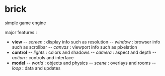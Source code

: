 # brick
 simple game engine

major features :
- **view**
-- _screen_ : display info such as resolution
-- _window_ : browser info such as scrollbar
-- _canvas_ : viewport info such as pixelation
- **control**
-- _lights_ : colors and shadows
-- _camera_ : aspect and depth
-- _action_ : controls and interface
- **model**
-- _world_ : objects and physics
-- _scene_ : overlays and rooms
-- _loop_ : data and updates
